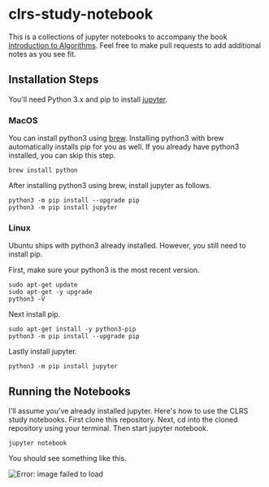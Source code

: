 # clrs-study-notebook
This is a collections of jupyter notebooks to accompany the book [Introduction to Algorithms](https://en.wikipedia.org/wiki/Introduction_to_Algorithms). Feel free to make pull requests to add additional notes as you see fit.

## Installation Steps
You'll need Python 3.x and pip to install [jupyter](https://jupyter.readthedocs.io/en/latest/install.html).

### MacOS
You can install python3 using [brew](https://brew.sh). Installing python3 with brew automatically installs pip for you as well. If you already have python3 installed, you can skip this step.

    brew install python
    
After installing python3 using brew, install jupyter as follows.

    python3 -m pip install --upgrade pip
    python3 -m pip install jupyter

### Linux
Ubuntu ships with python3 already installed. However, you still need to install pip.

First, make sure your python3 is the most recent version.

    sudo apt-get update
    sudo apt-get -y upgrade
    python3 -V
    
 Next install pip.
 
    sudo apt-get install -y python3-pip
    python3 -m pip install --upgrade pip

Lastly install jupyter.

    python3 -m pip install jupyter
    
    
## Running the Notebooks
I'll assume you've already installed jupyter. Here's how to use the CLRS study notebooks.
First clone this repository.
Next, cd into the cloned repository using your terminal.
Then start jupyter notebook.

    jupyter notebook

You should see something like this.

![Error: image failed to load](https://user-images.githubusercontent.com/10102694/45586899-e7b3eb00-b8cb-11e8-8197-024f57dd930f.png)

